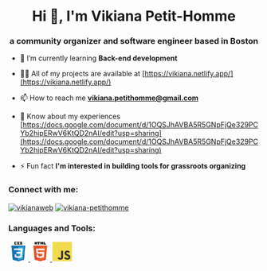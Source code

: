<h1 align="center">Hi 👋, I'm Vikiana Petit-Homme</h1>
<h3 align="center">a community organizer and software engineer based in Boston</h3>

- 🌱 I’m currently learning **Back-end development**

- 👨‍💻 All of my projects are available at [https://vikiana.netlify.app/](https://vikiana.netlify.app/)

- 📫 How to reach me **vikiana.petithomme@gmail.com**

- 📄 Know about my experiences [https://docs.google.com/document/d/1OQSJhAVBA5R5GNpFjQe329PCYb2hipERwV6KtQD2nAI/edit?usp=sharing](https://docs.google.com/document/d/1OQSJhAVBA5R5GNpFjQe329PCYb2hipERwV6KtQD2nAI/edit?usp=sharing)

- ⚡ Fun fact **I'm interested in building tools for grassroots organizing**

<h3 align="left">Connect with me:</h3>
<p align="left">
<a href="https://twitter.com/vikianaweb" target="blank"><img align="center" src="https://raw.githubusercontent.com/rahuldkjain/github-profile-readme-generator/master/src/images/icons/Social/twitter.svg" alt="vikianaweb" height="30" width="40" /></a>
<a href="https://linkedin.com/in/vikiana-petithomme" target="blank"><img align="center" src="https://raw.githubusercontent.com/rahuldkjain/github-profile-readme-generator/master/src/images/icons/Social/linked-in-alt.svg" alt="vikiana-petithomme" height="30" width="40" /></a>
</p>

<h3 align="left">Languages and Tools:</h3>
<p align="left"> <a href="https://www.w3schools.com/css/" target="_blank" rel="noreferrer"> <img src="https://raw.githubusercontent.com/devicons/devicon/master/icons/css3/css3-original-wordmark.svg" alt="css3" width="40" height="40"/> </a> <a href="https://www.w3.org/html/" target="_blank" rel="noreferrer"> <img src="https://raw.githubusercontent.com/devicons/devicon/master/icons/html5/html5-original-wordmark.svg" alt="html5" width="40" height="40"/> </a> <a href="https://developer.mozilla.org/en-US/docs/Web/JavaScript" target="_blank" rel="noreferrer"> <img src="https://raw.githubusercontent.com/devicons/devicon/master/icons/javascript/javascript-original.svg" alt="javascript" width="40" height="40"/> </a> </p>
